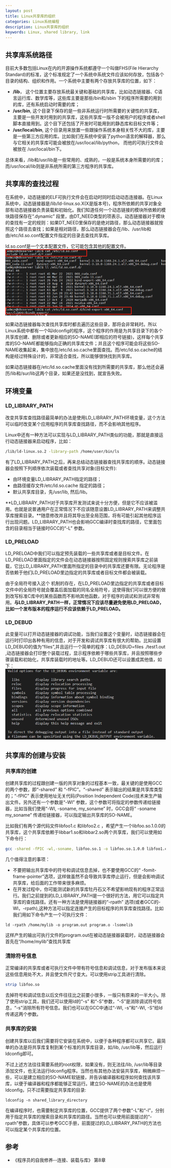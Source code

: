 ```yaml
---
layout: post
title: Linux共享库的组织
categories: Linux系统编程
description: Linux共享库的组织
keywords: Linux, shared library, link
---
```


## 共享库系统路径
​目前大多数包括Linux在内的开源操作系统都遵守一个叫做FHS(File Hierarchy Standard)的标准，这个标准规定了一个系统中系统文件应该如何存放，包括各个目录的结构、组织和作用。一个系统中主要有两个存放共享库的位置，如下：

- **/lib**， 这个位置主要存放系统最关键和基础的共享库，比如动态链接器、C语言运行库、数学库等，这些库主要是那些/bin和/sbin 下的程序所需要的用到的库，还有系统启动时需要的库；
- **/usr/bin**, 这个目录下保存的是一些非系统运行时所需要的关键性的共享库，主要是一些开发时用到的共享库，这些共享库一版不会被用户的程序或者shell脚本直接用到。这个目下还包括了开发时可能用到的静态库和目标文件等；
- **/usr/local/bin**, 这个目录用来放置一些跟操作系统本身相关性不大的库，主要是一些第三方应用的库。比如我们在系统中安装了python语言的解释器，那么与它相关的共享库可能会被放在/usr/local/lib/python， 而他的可执行文件会被放在 /usr/local/bin下。

总体来看，/lib和/usr/lib是一些常用的、成熟的，一般是系统本身所需要的的库；而/usr/local/lib则是非系统所需的第三方程序的共享库。



## 共享库的查找过程

​在系统中，动态链接的ELF可执行文件会在启动时同时启动动态连接器。在Linux系统中，动态链接器是/lib/ld-linux.so.X(X是版本号)，程序所依赖的共享对象全部有动态链接器负责装载和初始化。我们知道任何一个动态链接的模块所依赖的模块路径保存在“.dynamic” 段里，由DT_NEED类型的项表示。动态链接器对于模块的查找有一定的规则：如果DT_NEED里保存的是绝对路径，那么动态链接器就按照这个路径去查找；如果是相对路径，那么动态链接器会在/lib、/usr/lib和由/etc/ld.so.conf配置文件指定的目录去查找共享库。

ld.so.conf是一个文本配置文件，它可能包含其他的配置文件。
![linux_0001](/images/posts/linux/linux_0001.png)

​如果动态链接器每次查找共享库时都去遍历这些目录，那将会非常耗时。所以Linux系统中都有一个叫ldconfig的程序，这个程序的作用是为共享目录下的各个共享库创建、删除或者更新相应的SO-NAME(即相应的符号链接)，这样每个共享库的SO-NAME都能够指向正确的共享库文件；并且这个程序可能会将这些SO-NAME收集起来，集中放在/etc/ld.so.cache里面查找。而/etc/ld.so.cache的结构是经过特殊设计的，非常适合查找，所以能够很快找到共享库。

如果动态链接器在/etc/ld.so.cache里面没有找到所需要的共享库，那么他还会遍历/lib和/sur/lib这两个目录，如果还是没找到，就宣告失败。

## 环境变量

### LD_LIBRARY_PATH

​改变共享库查找路径最简单的办法是使用LD_LIBRARY_PATH环境变量，这个方法可以临时改变某个应用程序的共享库查找路径，而不会影响其他程序。

Linux中还有一种方法可以实现与LD_LIBRARY_PATH类似的功能，那就是直接运行动态链接器来启动程序，比如：

```sh
/lib/ld-linux.so.2 -library-path /home/user/bin/ls 
```

有了LD_LIBRARY_PATH之后，再来总结动态链接器查找共享库的顺序。动态链接器会按照下列顺序依次装载或者查找共享对象(目标文件):

- 由环境变量LD_LIBRARY_PATH指定的路径；
- 由路径缓存文件/etc/ld.so.cache 指定的路径；
- 默认共享库目录，先/usr/lib, 然后/lib。

​**LD_LIBRARY_PATH对于共享库开发测试来说十分方便，但是它不应该被滥用。也就是说普通用户在正常情况下不应该随意设置LD_LIBRARY_PATH来调整共享库搜索目录。**随意修改并且将其导出至全局范围，将有可能引起其他程序运行出现问题。LD_LIBRARY_PATH也会影响GCC编译时查找库的路径，它里面包含的目录相当于链接时GCC的“-L” 参数。

### LD_PRELOAD

​LD_PRELOAD中我们可以指定预先装载的一些共享库或者是目标文件。在LD_PRELOAD里面指定的文件会在动态链接器按照固定规则搜索共享库之前装载，它比LD_LIBRARY_PATH里面所指定的目录中的共享库还要有限。无论程序是否依赖于他们LD_PRELOAD里边指定的共享库或者目标文件都会被装载。

​由于全局符号接入这个 机制的存在，在LD_PRELOAD里边指定的共享库或者目标文件中的全局符号就会覆盖后面加载的同名全局符号，这使得我们可以很方便的做到改写标准C库中的某些函数而不影响其他函数，对于程序的调试和测试非常有用。**与LD_LIBRARY_PATH一样，正常情况下应该尽量避免使用LD_PRELOAD，比如一个发布版本的程序运行不应该依赖于LD_PRELOAD。**

### LD_DEBUD

此变量可以打开动态链接器的调试功能，当我们设置这个变量时，动态链接器会在运行时打印出各种有用的信息，对于开发和调试共享库有很大的帮助。比如设置LD_DEBUD的值为“files”,并且运行一个简单的程序：LD_DEBUD=files ./test1.out ,动态链接器会打印整个装载过程，显示程序依赖于哪些共享库，并且按照哪些步骤装载和初始化，共享库装载时的地址等。LD_DEBUD还可以设置成其他值，如下：
![linux_0002](/images/posts/linux/linux_0002.png)

## 共享库的创建与安装

### 共享库的创建

​创建共享库的过程跟创建一版的共享对象的过程基本一致，最关键的是使用GCC的两个参数，即“-shared” 和 “-fPIC”。“-shared” 表示输出的结果是共享库类型的；“-fPIC” 表示使用地址无关代码(Position Independent Code)技术来生产输出文件。另外还有一个参数是“-Wl” 参数，这个参数可将指定的参数传递给链接器，比如当我们使用“-Wl, -soname, my_soname” 时，GCC会将“ -soname  my_soname” 传递给链接器，可以指定输出共享库的SO-NAME。

​比如我们有两个源代码文件libfoo1.c 和libfoo2.c ，希望产生一个libfoo.so.1.0.0的共享库，这个共享库依赖于libbar1.so和libbar2.so两个共享库，我们可以使用如下命令行：

```sh
gcc -shared -fPIC -wl,-soname, libfoo.so.1 -o libfoo.so.1.0.0 libfoo1.c libfoo2.c -lbar1 -lbar2
```

​几个值得注意的事项：

- 不要把输出共享库中的符号和调试信息去掉，也不要使用GCC的“ -fomit-frame-pointer”选项，这样做虽然不会导致共享库停止运行，但是会影响调试共享库，给后面的工作带来很多麻烦。
- 在开发过程中，你可能测试新的共享库牡丹石又不希望影响现有的程序正常运行。我们之前提到的LD_LIBRARY_PATH是一个很好的方法，用它可以指定共享库的查找路径。还有一种方法是使用链接器的“-rpath” 选项(或者GCC的-Wl，-rpath),这种方法可以指定连接产生的目标程序的共享库查找路径。比如我们用如下命令产生一个可执行文件：		

```shell
ld -rpath /home/mylib -o program.out program.o -lsomelib
```

这样产生的输出可执行文件的program.out在被动态链接器装载时，动态链接器会首先在“/home/mylib”查找共享库

### 清除符号信息

​正常编译的共享库或者可执行文件中带有符号信息和调试信息，对于发布版本来说这些信息用处不大，并且使文件尺寸变大。可以使用strip工具进行清除。

```sh
strip libfoo.so
```

去掉符号和调试信息以后文件往往比之前要小很多，一版只有原来的一半大小。除了使用strip工具，我们还可以使用ld的“-s” 和“-S”参数，“-S”是消除调试符号信息，“-s”消除所有符号信息。我们也可以在GCC中通过“-Wl, -s”和“-Wl, -S”给ld传递这两个参数。

### 共享库的安装

​创建共享库以后我们需要将它安装在系统中，以便于各种程序都可以共享它。最简单的办法是将共享库复制到某个标准的共享库目录，如/lib, /usr/lib等，然后运行ldconfig即可。

​不过上述方法往往需要系统的root权限，如果没有，则无法往/lib, /usr/lib等目录添加文件，也无法运行ldconfig程序。当然也有其他办法安装共享库，稍微麻烦一些，可以是建立相应的SO-NAME软链接，并告诉编译器和程序如何查找该共享库，以便于编译器和程序都能够正常运行。建立SO-NAME的办法也是使用ldconfig，只不过需要指定共享库的目录:

```shell
ldconfig -n shared_library_directory
```

在编译程序时，也需要制定共享库的位置，GCC提供了两个参数“-L”和“-l”，分别用于指定共享库的搜索目录和共享库的路径。当然也可以使用前面提过的“-rpath”参数，具体可以参考GCC手册，前面提过的LD_LIBRARY_PATH的方法也可以指定某个共享库的位置。

## 参考

- 《程序员的自我修养--连接、装载与库》 第8章
